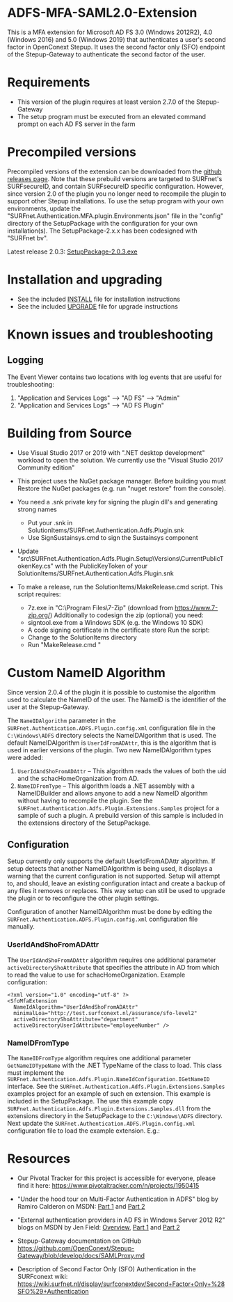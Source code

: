 ADFS-MFA-SAML2.0-Extension
==========================

This is a MFA extension for Microsoft AD FS 3.0 (Windows 2012R2),
4.0 (Windows 2016) and 5.0 (Windows 2019) that authenticates a user's
second factor in OpenConext Stepup. It uses the second factor only (SFO)
endpoint of the Stepup-Gateway to authenticate the second factor of the
user.


Requirements
============

* This version of the plugin requires at least version 2.7.0 of the
  Stepup-Gateway
* The setup program must be executed from an elevated command prompt on
  each AD FS server in the farm


Precompiled versions
====================

Precompiled versions of the extension can be downloaded from the
[github releases page](https://github.com/SURFnet/ADFS-MFA-SAML2.0-Extension/releases).
Note that these prebuild versions are targeted to SURFnet's SURFsecureID,
and contain SURFsecureID specific configuration.
However, since version 2.0 of the plugin you no longer need to recompile
the plugin to support other Stepup installations. To use the setup program
with your own environments, update the "SURFnet.Authentication.MFA.plugin.Environments.json"
file in the "config" directory of the SetupPackage with the configuration
for your own installation(s).
The SetupPackage-2.x.x has been codesigned with "SURFnet bv".

Latest release 2.0.3: [SetupPackage-2.0.3.exe](https://github.com/SURFnet/ADFS-MFA-SAML2.0-Extension/releases/download/2.0.3/SetupPackage-2.0.3.exe)


Installation and upgrading
==========================

* See the included [INSTALL](INSTALL) file for installation instructions
* See the included [UPGRADE](UPGRADE) file for upgrade instructions


Known issues and troubleshooting
================================

Logging
-------

The Event Viewer contains two locations with log events that are useful
for troubleshooting:

1. "Application and Services Logs" --> "AD FS" --> "Admin"
2. "Application and Services Logs" --> "AD FS Plugin"


Building from Source
====================

* Use Visual Studio 2017 or 2019 with ".NET desktop development"
  workload to open the solution. We currently use the "Visual Studio 2017 Community edition"

* This project uses the NuGet package manager. Before building you must
  Restore the NuGet packages (e.g. run "nuget restore" from the console).

* You need a .snk private key for signing the plugin dll's and generating
  strong names
  - Put your .snk in SolutionItems/SURFnet.Authentication.Adfs.Plugin.snk
  - Use SignSustainsys.cmd to sign the Sustainsys component
  
* Update "src\SURFnet.Authentication.Adfs.Plugin.Setup\Versions\CurrentPublicTokenKey.cs"
  with the PublicKeyToken of your SolutionItems/SURFnet.Authentication.Adfs.Plugin.snk

* To make a release, run the SolutionItems/MakeRelease.cmd script. This script
  requires:
  * 7z.exe in "C:\Program Files\7-Zip\" (download from https://www.7-zip.org/)
  Additionally to codesign the zip (optional) you need:
  * signtool.exe from a Windows SDK (e.g. the Windows 10 SDK)
  * A code signing certificate in the certificate store
  Run the script:
  * Change to the SolutionItems directory
  * Run "MakeRelease.cmd <version>"

Custom NameID Algorithm
=======================

Since version 2.0.4 of the plugin it is possible to customise the algorithm used to
calculate the NameID of the user. The NameID is the identifier of the user at the
Stepup-Gateway.

The `NameIDAlgorithm` parameter in the `SURFnet.Authentication.ADFS.Plugin.config.xml`
configuration file in the `C:\Windows\ADFS` directory selects the NameIDAlgorithm that is used.
The default NameIDAlgorithm is `UserIdFromADAttr`, this is the algorithm that is used
in earlier versions of the plugin. Two new NameIDAlgorithm types were added:

1. `UserIdAndShoFromADAttr` – This algorithm reads the values of both the uid and the 
   schacHomeOrganization from AD. 
2. `NameIDFromType` – This algorithm loads a .NET assembly with a NameIDBuilder and allows
   anyone to add a new NameID algorithm without having to recompile the plugin.
   See the `SURFnet.Authentication.Adfs.Plugin.Extensions.Samples` project for a sample
   of such a plugin. A prebuild version of this sample is included in the extensions 
   directory of the SetupPackage.

Configuration
-------------

Setup currently only supports the default UserIdFromADAttr algorithm. If setup detects that
another NameIDAlgorithm is being used, it displays a warning that the current configuration
is not supported. Setup will attempt to, and should, leave an existing configuration intact 
and create a backup of any files it removes or replaces. This way setup can still be used
to upgrade the plugin or to reconfigure the other plugin settings.

Configuration of another NameIDAlgorithm must be done by editing the 
`SURFnet.Authentication.ADFS.Plugin.config.xml` configuration file manually.


### UserIdAndShoFromADAttr

The `UserIdAndShoFromADAttr` algorithm requires one additional parameter 
`activeDirectoryShoAttribute` that specifies the attribute in AD from which to read
the value to use for schacHomeOrganization. Example configuration:

```
<?xml version="1.0" encoding="utf-8" ?>
<SfoMfaExtension 
  NameIdAlgorithm="UserIdAndShoFromADAttr"
  minimalLoa="http://test.surfconext.nl/assurance/sfo-level2"
  activeDirectoryShoAttribute="department"
  activeDirectoryUserIdAttribute="employeeNumber" />
```

### NameIDFromType

The `NameIDFromType` algorithm requires one additional parameter `GetNameIDTypeName`
with the .NET TypeName of the class to load. This class must implement the 
`SURFnet.Authentication.Adfs.Plugin.NameIdConfiguration.IGetNameID` interface.
See the `SURFnet.Authentication.Adfs.Plugin.Extensions.Samples` examples project
for an example of such en extension. This example is included in the SetupPackage.
The use this example copy `SURFnet.Authentication.Adfs.Plugin.Extensions.Samples.dll`
from the extensions directory in the SetupPackage to the `C:\Windows\ADFS` directory.
Next update the `SURFnet.Authentication.ADFS.Plugin.config.xml` configuration file
to load the example extension. E.g.:

<?xml version="1.0" encoding="utf-8" ?>
<SfoMfaExtension 
  minimalLoa="http://pilot.surfconext.nl/assurance/sfo-level2"
  NameIdAlgorithm="NameIDFromType"
  GetNameIDTypeName="SURFnet.Authentication.Adfs.Plugin.Extensions.Samples.NameIDBuilder, SURFnet.Authentication.Adfs.Plugin.Extensions.Samples, Version=1.0.0.0, Culture=neutral, PublicKeyToken=null"
  UidAttribute1="employeeNumber"
  Domain1="D2012"
  Sho1="institution-a.example.com"
  UidAttribute2="sAMAccountName"
  Domain2="D2019"
  Sho2="institution-b.example.com">
</SfoMfaExtension>


Resources
=========

* Our Pivotal Tracker for this project is accessible for everyone,
  please find it here: https://www.pivotaltracker.com/n/projects/1950415

* "Under the hood tour on Multi-Factor Authentication in ADFS" blog by
  Ramiro Calderon on MSDN: [Part 1](https://blogs.msdn.microsoft.com/ramical/2014/01/30/under-the-hood-tour-on-multi-factor-authentication-in-adfs-part-1-policy/) and [Part 2](https://blogs.msdn.microsoft.com/ramical/2014/02/18/under-the-hood-tour-on-multi-factor-authentication-in-adfs-part-2-mfa-aware-relying-parties/)

* "External authentication providers in AD FS in Windows Server 2012 R2"
  blogs on MSDN by Jen Field: [Overview](https://blogs.msdn.microsoft.com/jenfieldmsft/2014/03/24/external-authentication-providers-in-ad-fs-in-windows-server-2012-r2-overview/), [Part 1](https://blogs.msdn.microsoft.com/jenfieldmsft/2014/03/24/build-your-own-external-authentication-provider-for-ad-fs-in-windows-server-2012-r2-walk-through-part-1/) and [Part 2](https://blogs.msdn.microsoft.com/jenfieldmsft/2014/03/24/build-your-own-external-authentication-provider-for-ad-fs-in-windows-server-2012-r2-walk-through-part-2/)

* Stepup-Gateway documentation on GitHub https://github.com/OpenConext/Stepup-Gateway/blob/develop/docs/SAMLProxy.md

* Description of Second Factor Only (SFO) Authentication in the SURFconext wiki: https://wiki.surfnet.nl/display/surfconextdev/Second+Factor+Only+%28SFO%29+Authentication
